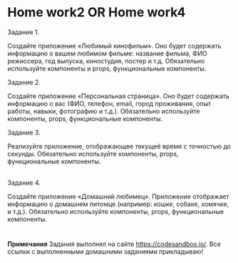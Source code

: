 # <b>Home work2 OR Home work4</b>

Задание 1.<br>

Создайте приложение «Любимый кинофильм». Оно будет содержать информацию о вашем любимом фильме: название фильма, ФИО режиссера, год выпуска, киностудия, постер и т.д. Обязательно используйте компоненты и props, функциональные компоненты.

Задание 2.<br>

Создайте приложение «Персональная страница». Оно будет содержать информацию о вас (ФИО, телефон, email, город проживания, опыт работы, навыки, фотографию и т.д.). Обязательно используйте компоненты, props, функциональные компоненты.

Задание 3.<br>

Реализуйте приложение, отображающее текущеё время с точностью до секунды. Обязательно используйте компоненты, props, функциональные компоненты.

<br>Задание 4.<br>

Создайте приложение «Домашний любимец». Приложение отображает информацию о домашнем питомце (например: кошке, собаке, хомячке, и т.д.). Обязательно используйте компоненты, props, функциональные компоненты.

#

<b>Примечания</b>
Задания выполнял на сайте https://codesandbox.io/. Все ссылки с выполненными домашними заданиями прикладываю!
